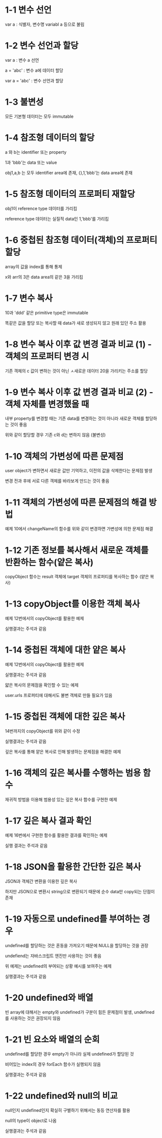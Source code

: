 # 1-1 변수 선언
var a : 식별자, 변수명 variabl a 등으로 불림

# 1-2 변수 선언과 할당
var a : 변수 a 선언

a = 'abc' : 변수 a에 데이터 할당

var a = 'abc' : 변수 선언과 할당

# 1-3 불변성
모든 기본형 데이터는 모두 immutable

# 1-4 참조형 데이터의 할당
a 와 b는 identifier 또는 property

1과 'bbb'는 data 또는 value

obj1,a,b 는 모두 identifier area에 존재, {},1,'bbb'는 data area에 존재

# 1-5 참조형 데이터의 프로퍼티 재할당
obj1이 reference type 데이터를 가리킴

reference type 데이터는 실질적 data인 1,'bbb'를 가리킴

# 1-6 중첩된 참조형 데이터(객체)의 프로퍼티 할당
array의 값을 index를 통해 통제

x와 arr의 3은 data area의 같은 3을 가리킴

# 1-7 변수 복사
10과 'ddd' 같은 primitive type은 immutable

똑같은 값을 할당 또는 복사할 때 data가 새로 생성되지 않고 원래 있던 주소 활용

# 1-8 변수 복사 이후 값 변경 결과 비교 (1) - 객체의 프로퍼티 변경 시
기존 객체의 c 값이 변하는 것이 아닌 ㅅ새로운 데이터 20을 가리키는 주소를 할당

# 1-9 변수 복사 이후 값 변경 결과 비교 (2) - 객체 자체를 변경했을 때
내부 property를 변경할 때는 기존 data를 변경하는 것이 아니라 새로운 객체를 할당하는 것이 좋음

위와 같이 할당할 경우 기존 c와 d는 변하지 않음 (불변성)

# 1-10 객체의 가변성에 따른 문제점
user object가 변하면서 새로운 값만 기억하고, 이전의 값을 삭제한다는 문제점 발생

변경 전과 후에 서로 다른 객체를 바라보게 만드는 것이 좋음

# 1-11 객체의 가변성에 따른 문제점의 해결 방법
예제 10에서 changeName의 함수를 위와 같이 변경하면 가변성에 의한 문제점 해결

# 1-12 기존 정보를 복사해서 새로운 객체를 반환하는 함수(얕은 복사)
copyObject 함수는 result 객체에 target 객체의 프로퍼티를 복사하는 함수 (얕은 복사)

# 1-13 copyObject를 이용한 객체 복사
예제 12번에서의 copyObject를 활용한 예제

실행결과는 주석과 같음

# 1-14 중첩된 객체에 대한 얕은 복사
예제 12번에서의 copyObject를 활용한 예제

실행결과는 주석과 같음

얇은 복사의 문제점을 확인할 수 있는 예제

user.urls 프로퍼티에 대해서도 불변 객체로 만들 필요가 있음

# 1-15 중첩된 객체에 대한 깊은 복사
14번까지의 copyObject를 위와 같이 수정

실행결과는 주석과 같음

깊은 복사를 통해 얕은 복사로 인해 발생하는 문제점을 해결한 예제

# 1-16 객체의 깊은 복사를 수행하는 범용 함수
재귀적 방법을 이용해 범용성 있는 깊은 복사 함수를 구현한 예제

# 1-17 깊은 복사 결과 확인
예제 16번에서 구현한 함수를 활용한 결과를 확인하는 예제

실행 결과는 주석과 같음

# 1-18 JSON을 활용한 간단한 깊은 복사
JSON과 객체간 변환을 이용한 깊은 복사

하지만 JSON으로 변환시 string으로 변환되기 때문에 순수 data만 copy되는 단점이 존재

# 1-19 자동으로 undefined를 부여하는 경우
undefined를 할당하는 것은 혼동을 가져오기 때문에 NULL을 할당하는 것을 권장

undefiend는 자바스크립트 엔진만 사용하는 것이 좋음

위 예제는 undefined의 부여되는 상황 예시를 보여주는 예제

실행결과는 주석과 같음

# 1-20 undefined와 배열
빈 array에 대해서는 empty와 undefined가 구분이 힘든 문제점이 발생, undefined를 사용하는 것은 권장되지 않음

# 1-21 빈 요소와 배열의 순회
undefined를 할당한 경우 empty가 아니라 실제 undefined가 할당된 것

비어있는 index의 경우 forEach 함수가 실행되지 않음

실행결과는 주석과 같음

# 1-22 undefined와 null의 비교
null인지 undefined인지 확실히 구별하기 위해서는 동등 연산자를 활용

null의 type이 object로 나옴

실행결과는 주석과 같음
